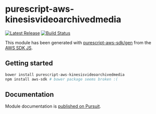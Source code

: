 # purescript-aws-kinesisvideoarchivedmedia

[![Latest Release](https://pursuit.purescript.org/packages/purescript-aws-kinesisvideoarchivedmedia/badge)](https://pursuit.purescript.org/packages/purescript-aws-kinesisvideoarchivedmedia)
[![Build Status](https://app.wercker.com/status/5909b9e96d1080804b17a28f72f87b6b/s/master)](https://app.wercker.com/project/byKey/5909b9e96d1080804b17a28f72f87b6b)

This module has been generated with [purescript-aws-sdk/gen](https://github.com/purescript-aws-sdk/gen) from the [AWS SDK JS](https://github.com/aws/aws-sdk-js).

## Getting started

```sh
bower install purescript-aws-kinesisvideoarchivedmedia
npm install aws-sdk # bower package seems broken :(
```

## Documentation

Module documentation is [published on Pursuit](http://pursuit.purescript.org/packages/purescript-aws-kinesisvideoarchivedmedia).
